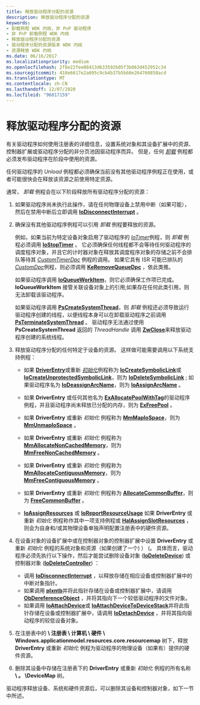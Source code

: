 ```yaml
---
title: 释放驱动程序分配的资源
description: 释放驱动程序分配的资源
keywords:
- 卸载例程 WDK 内核，非 PnP 驱动程序
- 非 PnP 卸载例程 WDK 内核
- 释放驱动程序分配的资源
- 驱动程序分配的资源版本 WDK 内核
- 资源释放 WDK 内核
ms.date: 06/16/2017
ms.localizationpriority: medium
ms.openlocfilehash: 2f8e22fee08413d633592b05f3b063d452952c34
ms.sourcegitcommit: 418e6617e2a695c9cb4b37b5b60e264760858acd
ms.translationtype: MT
ms.contentlocale: zh-CN
ms.lasthandoff: 12/07/2020
ms.locfileid: "96817159"
---
```

# <a name="releasing-driver-allocated-resources"></a>释放驱动程序分配的资源





有关驱动程序如何使用注册表的详细信息，设置系统对象和其设备扩展中的资源、控制器扩展或驱动程序分配的非分页池因驱动程序而异。 但是，任何 [*卸载*](/windows-hardware/drivers/ddi/wdm/nc-wdm-driver_unload) 例程都必须发布驱动程序在阶段中使用的资源。

任何驱动程序的 *Unload* 例程都必须确保当前没有其他驱动程序例程正在使用，或者可能很快会在释放该资源之前使用特定资源。

通常， *卸载* 例程会在以下阶段释放所有驱动程序分配的资源：

1.  如果驱动程序尚未执行此操作，请在任何物理设备上禁用中断（如果可能），然后在禁用中断后立即调用 [**IoDisconnectInterrupt**](/windows-hardware/drivers/ddi/wdm/nf-wdm-iodisconnectinterrupt) 。

2.  确保没有其他驱动程序例程可以引用 *卸载* 例程要释放的资源。

    例如，如果当前为特定设备对象启用了驱动程序的 [*IoTimer*](/windows-hardware/drivers/ddi/wdm/nc-wdm-io_timer_routine)例程，则 *卸载* 例程必须调用 [**IoStopTimer**](/windows-hardware/drivers/ddi/ntifs/nf-ntifs-iostoptimer) 。 它必须确保任何线程都不会等待任何驱动程序的调度程序对象，并且它的计时器对象在释放其调度程序对象的存储之前不会排队等待其 [*CustomTimerDpc*](https://msdn.microsoft.com/library/windows/hardware/ff542983) 例程的调用。 如果它具有 ISR 可能已排队的 [*CustomDpc*](/windows-hardware/drivers/ddi/wdm/nc-wdm-kdeferred_routine)例程，则必须调用 [**KeRemoveQueueDpc**](/windows-hardware/drivers/ddi/wdm/nf-wdm-keremovequeuedpc) ，依此类推。

    如果驱动程序调用 [**IoQueueWorkItem**](/windows-hardware/drivers/ddi/wdm/nf-wdm-ioqueueworkitem)，则它必须确保工作项已完成。 **IoQueueWorkItem** 接管关联设备对象上的引用;如果存在任何此类引用，则无法卸载该驱动程序。

    如果驱动程序调用 [**PsCreateSystemThread**](/windows-hardware/drivers/ddi/wdm/nf-wdm-pscreatesystemthread)，则 *卸载* 例程还必须导致运行驱动程序创建的线程，以便线程本身可以在卸载驱动程序之前调用 [**PsTerminateSystemThread**](/windows-hardware/drivers/ddi/wdm/nf-wdm-psterminatesystemthread) 。 驱动程序无法通过使用 **PsCreateSystemThread** 返回的 *ThreadHandle* 调用 [**ZwClose**](/windows-hardware/drivers/ddi/ntifs/nf-ntifs-ntclose)来释放驱动程序创建的系统线程。

3.  释放驱动程序分配的任何特定于设备的资源。 这样做可能需要调用以下系统支持例程：
    -   如果 [**DriverEntry**](/windows-hardware/drivers/ddi/wdm/nc-wdm-driver_initialize)或重新 [*初始化*](/windows-hardware/drivers/ddi/ntddk/nc-ntddk-driver_reinitialize)例程称为 [**IoCreateSymbolicLink**](/windows-hardware/drivers/ddi/wdm/nf-wdm-iocreatesymboliclink)或 [**IoCreateUnprotectedSymbolicLink**](/windows-hardware/drivers/ddi/wdm/nf-wdm-iocreateunprotectedsymboliclink)，则为 [**IoDeleteSymbolicLink**](/windows-hardware/drivers/ddi/wdm/nf-wdm-iodeletesymboliclink) ; 如果驱动程序名为 [**IoDeassignArcName**](/windows-hardware/drivers/ddi/ntddk/nf-ntddk-ioassignarcname)，则为 [**IoAssignArcName**](/windows-hardware/drivers/ddi/ntddk/nf-ntddk-iodeassignarcname) 。

    -   如果 **DriverEntry** 或任何其他名为 [**ExAllocatePoolWithTag**](/windows-hardware/drivers/ddi/wdm/nf-wdm-exallocatepoolwithtag)的驱动程序例程，并且驱动程序尚未释放已分配的内存，则为 [**ExFreePool**](/windows-hardware/drivers/ddi/ntddk/nf-ntddk-exfreepool) 。

    -   如果 **DriverEntry** 或重新 *初始化* 例程称为 [**MmMapIoSpace**](/windows-hardware/drivers/ddi/wdm/nf-wdm-mmmapiospace)，则为 [**MmUnmapIoSpace**](/windows-hardware/drivers/ddi/wdm/nf-wdm-mmunmapiospace) 。

    -   如果 **DriverEntry** 或重新 *初始化* 例程称为 [**MmAllocateNonCachedMemory**](/windows-hardware/drivers/ddi/ntddk/nf-ntddk-mmallocatenoncachedmemory)，则为 [**MmFreeNonCachedMemory**](/windows-hardware/drivers/ddi/ntddk/nf-ntddk-mmfreenoncachedmemory) 。

    -   如果 **DriverEntry** 或重新 *初始化* 例程称为 [**MmAllocateContiguousMemory**](/windows-hardware/drivers/ddi/wdm/nf-wdm-mmallocatecontiguousmemory)，则为 [**MmFreeContiguousMemory**](/windows-hardware/drivers/ddi/wdm/nf-wdm-mmfreecontiguousmemory) 。

    -   如果 **DriverEntry** 或重新 *初始化* 例程称为 [**AllocateCommonBuffer**](/windows-hardware/drivers/ddi/wdm/nc-wdm-pallocate_common_buffer)，则为 [**FreeCommonBuffer**](/windows-hardware/drivers/ddi/wdm/nc-wdm-pfree_common_buffer) 。

    -   [**IoAssignResources**](./mmcreatemdl.md) 或 [**IoReportResourceUsage**](./mmcreatemdl.md) 如果 **DriverEntry** 或重新 *初始化* 例程称作其中一项支持例程或 [**HalAssignSlotResources**](/previous-versions/windows/hardware/drivers/ff546644(v=vs.85)) ，则会为自身和/或其物理设备单独声明配置注册表中的硬件资源。

4.  在设备对象的设备扩展中或在控制器对象的控制器扩展中设置 **DriverEntry** 或重新 *初始化* 例程的系统对象和资源（如果创建了一个) ） (。 具体而言，驱动程序必须先执行以下操作，然后才能尝试删除设备对象 ([**IoDeleteDevice**](/windows-hardware/drivers/ddi/wdm/nf-wdm-iodeletedevice)) 或控制器对象 ([**IoDeleteController**](/windows-hardware/drivers/ddi/ntddk/nf-ntddk-iodeletecontroller)) ：
    -   调用 [**IoDisconnectInterrupt**](/windows-hardware/drivers/ddi/wdm/nf-wdm-iodisconnectinterrupt) ，以释放存储在相应设备或控制器扩展中的中断对象指针。
    -   如果调用 [**plxntb**](/windows-hardware/drivers/ddi/wdm/nf-wdm-iogetdeviceobjectpointer)并将此指针存储在设备或控制器扩展中，请调用 [**ObDereferenceObject**](/windows-hardware/drivers/ddi/wdm/nf-wdm-obdereferenceobject) ，并将其指向下一个较低驱动程序的文件对象。
    -   如果调用 [**IoAttachDevice**](/windows-hardware/drivers/ddi/wdm/nf-wdm-ioattachdevice)或 [**IoAttachDeviceToDeviceStack**](/windows-hardware/drivers/ddi/wdm/nf-wdm-ioattachdevicetodevicestack)并将此指针存储在设备或控制器扩展中，请调用 [**IoDetachDevice**](/windows-hardware/drivers/ddi/wdm/nf-wdm-iodetachdevice) ，并将其指向驱动程序的较低设备对象。

5.  在注册表中的 **\\ 注册表 \\ 计算机 \\ 硬件 \\ Windows.applicationmodel.resources.core.resourcemap** 树下，释放 **DriverEntry** 或重新 *初始化* 例程为驱动程序的物理设备（如果有）提供的硬件资源。

6.  删除其设备中存储在注册表下的 **DriverEntry** 或重新 *初始化* 例程的所有名称 **\\ 。 \\DeviceMap** 树。

驱动程序释放设备、系统和硬件资源后，可以删除其设备和控制器对象，如下一节中所述。

 


